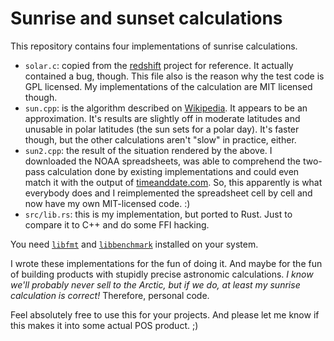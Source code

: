 # Sunrise and sunset calculations

This repository contains four implementations of sunrise calculations.

- `solar.c`: copied from the [redshift](https://github.com/jonls/redshift/blob/master/src/solar.c)
  project for reference. It actually contained a bug, though. This file also is the reason why
  the test code is GPL licensed. My implementations of the calculation are MIT licensed though.
- `sun.cpp`: is the algorithm described on [Wikipedia](https://en.wikipedia.org/wiki/Sunrise_equation).
  It appears to be an approximation. It's results are slightly off in moderate latitudes and
  unusable in polar latitudes (the sun sets for a polar day). It's faster though, but the other
  calculations aren't "slow" in practice, either.
- `sun2.cpp`: the result of the situation rendered by the above. I downloaded the NOAA spreadsheets,
  was able to comprehend the two-pass calculation done by existing implementations and could even
  match it with the output of [timeanddate.com](https://timeanddate.com/). So, this apparently is
  what everybody does and I reimplemented the spreadsheet cell by cell and now have my own
  MIT-licensed code. :)
- `src/lib.rs`: this is my implementation, but ported to Rust. Just to compare it to C++ and do
  some FFI hacking.

You need [`libfmt`](https://github.com/fmtlib/fmt) and [`libbenchmark`](https://github.com/google/benchmark)
installed on your system.

I wrote these implementations for the fun of doing it. And maybe for the fun of building products
with stupidly precise astronomic calculations. _I know we'll probably never sell to the Arctic, but
if we do, at least my sunrise calculation is correct!_ Therefore, personal code.

Feel absolutely free to use this for your projects. And please let me know if this makes it into
some actual POS product. ;)
